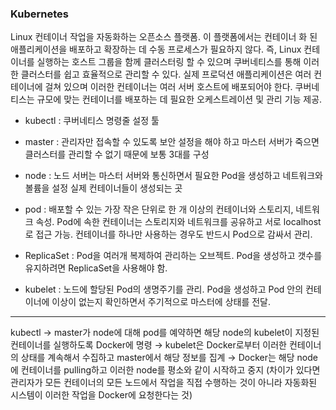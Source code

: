 

### Kubernetes
Linux 컨테이너 작업을 자동화하는 오픈소스 플랫폼.
이 플랫폼에서는 컨테이너 화 된 애플리케이션을 배포하고 확장하는 데 수동 프로세스가 필요하지 않다. 
즉, Linux 컨테이너를 실행하는 호스트 그룹을 함께 클러스터링 할 수 있으며 쿠버네티스를 통해 이러한 클러스터를 쉽고 효율적으로 관리할 수 있다. 
실제 프로덕션 애플리케이션은 여러 컨테이너에 걸쳐 있으며 이러한 컨테이너는 여러 서버 호스트에 배포되어야 한다. 
쿠버네티스는 규모에 맞는 컨테이너를 배포하는 데 필요한 오케스트레이션 및 관리 기능 제공.

* kubectl : 
쿠버네티스 명령줄 설정 툴

* master : 
관리자만 접속할 수 있도록 보안 설정을 해야 하고 마스터 서버가 죽으면 클러스터를 관리할 수 없기 때문에 보통 3대를 구성

* node : 
노드 서버는 마스터 서버와 통신하면서 필요한 Pod을 생성하고 네트워크와 볼륨을 설정
실제 컨테이너들이 생성되는 곳

* pod : 
배포할 수 있는 가장 작은 단위로 한 개 이상의 컨테이너와 스토리지, 네트워크 속성. 
Pod에 속한 컨테이너는 스토리지와 네트워크를 공유하고 서로 localhost로 접근 가능. 
컨테이너를 하나만 사용하는 경우도 반드시 Pod으로 감싸서 관리.

* ReplicaSet : 
Pod을 여러개 복제하여 관리하는 오브젝트. Pod을 생성하고 갯수를 유지하려면 ReplicaSet을 사용해야 함. 

* kubelet : 
노드에 할당된 Pod의 생명주기를 관리. 
Pod을 생성하고 Pod 안의 컨테이너에 이상이 없는지 확인하면서 주기적으로 마스터에 상태를 전달. 


* * *

kubectl → master가 node에 대해 pod를 예약하면 해당 node의 kubelet이 지정된 컨테이너를 실행하도록 Docker에 명령 
→ kubelet은 Docker로부터 이러한 컨테이너의 상태를 계속해서 수집하고 master에서 해당 정보를 집계 
→ Docker는 해당 node에 컨테이너를 pulling하고 이러한 node를 평소와 같이 시작하고 중지 
(차이가 있다면 관리자가 모든 컨테이너의 모든 노드에서 작업을 직접 수행하는 것이 아니라 자동화된 시스템이 이러한 작업을 Docker에 요청한다는 것)



